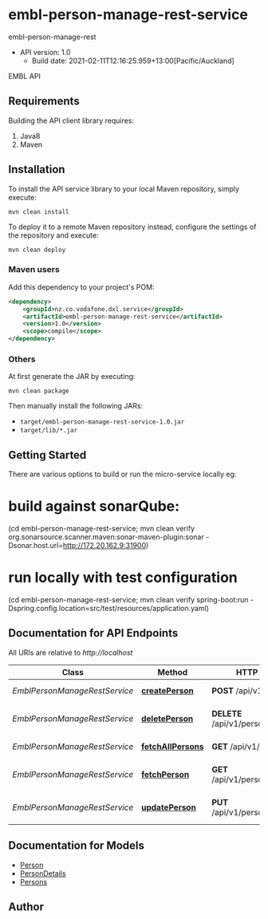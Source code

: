 # embl-person-manage-rest-service

embl-person-manage-rest
- API version: 1.0
    - Build date: 2021-02-11T12:16:25.959+13:00[Pacific/Auckland]

EMBL API

## Requirements

Building the API client library requires:
1. Java8
2. Maven

## Installation

To install the API service library to your local Maven repository, simply execute:

```shell
mvn clean install
```

To deploy it to a remote Maven repository instead, configure the settings of the repository and execute:

```shell
mvn clean deploy
```


### Maven users

Add this dependency to your project's POM:

```xml
<dependency>
    <groupId>nz.co.vodafone.dxl.service</groupId>
    <artifactId>embl-person-manage-rest-service</artifactId>
    <version>1.0</version>
    <scope>compile</scope>
</dependency>
```

### Others

At first generate the JAR by executing:

```shell
mvn clean package
```

Then manually install the following JARs:

* `target/embl-person-manage-rest-service-1.0.jar`
* `target/lib/*.jar`

## Getting Started

There are various options to build or run the micro-service locally eg:

# build against sonarQube:
(cd embl-person-manage-rest-service; mvn clean verify org.sonarsource.scanner.maven:sonar-maven-plugin:sonar -Dsonar.host.url=http://172.20.162.9:31900)

# run locally with test configuration
(cd embl-person-manage-rest-service; mvn clean verify spring-boot:run -Dspring.config.location=src/test/resources/application.yaml)


## Documentation for API Endpoints

All URIs are relative to *http://localhost*

Class | Method | HTTP request | Description
------------ | ------------- | ------------- | -------------
*EmblPersonManageRestService* | [**createPerson**](docs/EmblPersonManageRestService.md#createPerson) | **POST** /api/v1/persons | create person
*EmblPersonManageRestService* | [**deletePerson**](docs/EmblPersonManageRestService.md#deletePerson) | **DELETE** /api/v1/persons/{personId} | delete person by personId
*EmblPersonManageRestService* | [**fetchAllPersons**](docs/EmblPersonManageRestService.md#fetchAllPersons) | **GET** /api/v1/persons | fetch all the persons
*EmblPersonManageRestService* | [**fetchPerson**](docs/EmblPersonManageRestService.md#fetchPerson) | **GET** /api/v1/persons/{personId} | fetch person by personId
*EmblPersonManageRestService* | [**updatePerson**](docs/EmblPersonManageRestService.md#updatePerson) | **PUT** /api/v1/persons/{personId} | update person by personId


## Documentation for Models

 - [Person](docs/Person.md)
 - [PersonDetails](docs/PersonDetails.md)
 - [Persons](docs/Persons.md)



## Author



